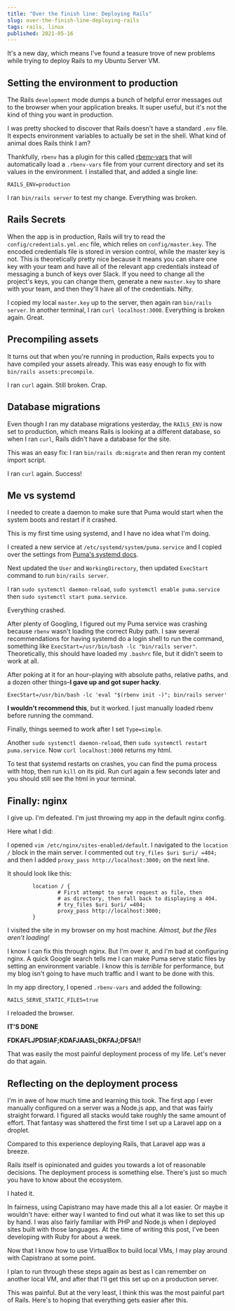 ```yaml
---
title: "Over the finish line: Deploying Rails"
slug: over-the-finish-line-deploying-rails
tags: rails, linux
published: 2021-05-16
---
```


It's a new day, which means I've found a teasure trove of new problems while trying to deploy Rails to my Ubuntu Server VM.

## Setting the environment to production

The Rails `development` mode dumps a bunch of helpful error messages out to the browser when your application breaks. It super useful, but it's not the kind of thing you want in production.

I was pretty shocked to discover that Rails doesn't have a standard `.env` file. It expects environment variables to actually be set in the shell. What kind of animal does Rails think I am?

Thankfully, `rbenv` has a plugin for this called [rbenv-vars](https://github.com/rbenv/rbenv-vars) that will automatically load a `.rbenv-vars` file from your current directory and set its values in the environment. I installed that, and added a single line:

```
RAILS_ENV=production
```

I ran `bin/rails server` to test my change. Everything was broken.

## Rails Secrets

When the app is in production, Rails will try to read the `config/credentials.yml.enc` file, which relies on `config/master.key`. The encoded credentials file is stored in version control, while the master key is not. This is theoretically pretty nice because it means you can share one key with your team and have all of the relevant app credentials instead of messaging a bunch of keys over Slack. If you need to change all the project's keys, you can change them, generate a new `master.key` to share with your team, and then they'll have all of the credentials. Nifty.

I copied my local `master.key` up to the server, then again ran `bin/rails server`. In another terminal, I ran `curl localhost:3000`. Everything is broken again. Great.

## Precompiling assets

It turns out that when you're running in production, Rails expects you to have compiled your assets already. This was easy enough to fix with `bin/rails assets:precompile`.

I ran `curl` again. Still broken. Crap.

## Database migrations

Even though I ran my database migrations yesterday, the `RAILS_ENV` is now set to production, which means Rails is looking at a different database, so when I ran `curl`, Rails didn't have a database for the site.

This was an easy fix: I ran `bin/rails db:migrate` and then reran my content import script.

I ran `curl` again. Success!

## Me vs systemd

I needed to create a daemon to make sure that Puma would start when the system boots and restart if it crashed.

This is my first time using systemd, and I have no idea what I'm doing.

I created a new service at `/etc/systemd/system/puma.service` and I copied over the settings from [Puma's systemd docs](https://github.com/puma/puma/blob/master/docs/systemd.md).

Next updated the `User` and `WorkingDirectory`, then updated `ExecStart` command to run `bin/rails server`. 

I ran `sudo systemctl daemon-reload`, `sudo systemctl enable puma.service` then `sudo systemctl start puma.service`.

Everything crashed.

After plenty of Googling, I figured out my Puma service was crashing because `rbenv` wasn't loading the correct Ruby path. I saw several recommendations for having systemd do a login shell to run the command, something like `ExecStart=/usr/bin/bash -lc "bin/rails server"`. Theoretically, this should have loaded my `.bashrc` file, but it didn't seem to work at all.

After poking at it for an hour&ndash;playing with absolute paths, relative paths, and a dozen other things&ndash;**I gave up and got super hacky**.

```
ExecStart=/usr/bin/bash -lc 'eval "$(rbenv init -)"; bin/rails server'
```

**I wouldn't recommend this**, but it worked. I just manually loaded rbenv before running the command.

Finally, things seemed to work after I set `Type=simple`.

Another `sudo systemctl daemon-reload`, then `sudo systemctl restart puma.service`. Now `curl localhost:3000` returns my html.

To test that systemd restarts on crashes, you can find the puma process with htop, then run `kill` on its pid. Run curl again a few seconds later and you should still see the html in your terminal.

## Finally: nginx

I give up. I'm defeated. I'm just throwing my app in the default nginx config.

Here what I did:

I opened `vim /etc/nginx/sites-enabled/default`. I navigated to the `location /` block in the main server. I commented out `try_files $uri $uri/ =404;` and then I added `proxy_pass http://localhost:3000;` on the next line.

It should look like this:

```
        location / {
                # First attempt to serve request as file, then
                # as directory, then fall back to displaying a 404.
                # try_files $uri $uri/ =404;
                proxy_pass http://localhost:3000;
        }
```

I visited the site in my browser on my host machine. _Almost, but the files aren't loading!_

I know I can fix this through nginx. But I'm over it, and I'm bad at configuring nginx. A quick Google search tells me I can make Puma serve static files by setting an environment variable. I know this is _terrible_ for performance, but my blog isn't going to have much traffic and I want to be done with this.

In my app directory, I opened `.rbenv-vars` and added the following:

```
RAILS_SERVE_STATIC_FILES=true
```

I reloaded the browser.

**IT'S DONE**

**FDKAFLJPDSIAF;KDAFJAASL;DKFAJ;DFSA!!**

That was easily the most painful deployment process of my life. Let's never do that again.

## Reflecting on the deployment process

I'm in awe of how much time and learning this took. The first app I ever manually configured on a server was a Node.js app, and that was fairly straight forward. I figured all stacks would take roughly the same amount of effort. That fantasy was shattered the first time I set up a Laravel app on a droplet.

Compared to this experience deploying Rails, that Laravel app was a breeze.

Rails itself is opinionated and guides you towards a lot of reasonable decisions. The deployment process is something else. There's just so much you have to know about the ecosystem.

I hated it.

In fairness, using Capistrano may have made this all a lot easier. Or maybe it wouldn't have: either way I wanted to find out what it was like to set this up by hand. I was also fairly familiar with PHP and Node.js when I deployed sites built with those languages. At the time of writing this post, I've been developing with Ruby for about a week.

Now that I know how to use VirtualBox to build local VMs, I may play around with Capistrano at some point.

I plan to run through these steps again as best as I can remember on another local VM, and after that I'll get this set up on a production server.

This was painful. But at the very least, I think this was the most painful part of Rails. Here's to hoping that everything gets easier after this.